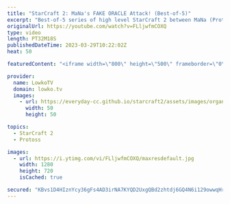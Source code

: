 ```yaml
---
title: "StarCraft 2: MaNa's FAKE ORACLE Attack! (Best-of-5)"
excerpt: "Best-of-5 series of high level StarCraft 2 between MaNa (Protoss) and SpeCial (Terran).  Support my work: https://patreon.com/lowkotv Lowko Merch: https://lowko.shop  My YouTube channels: @LowkoTV @LowkoTV @LowkoClips  Twitch livestream: https://twitch.tv/lowkotv Live most days 2-8 PM CET / CEST  The"
originalUrl: https://youtube.com/watch?v=FLljwfmCOXQ
type: video
length: PT32M18S
publishedDateTime: 2023-03-29T10:22:02Z
heat: 50

featuredContent: "<iframe width=\"800\" height=\"500\" frameborder=\"0\" src=\"https://www.youtube.com/embed/FLljwfmCOXQ\" allow=\"accelerometer; autoplay; encrypted-media; gyroscope; picture-in-picture\" allowfullscreen></iframe>"

provider:
  name: LowkoTV
  domain: lowko.tv
  images:
    - url: https://everyday-cc.github.io/starcraft2/assets/images/organizations/lowko.tv-50x50.jpg
      width: 50
      height: 50

topics:
  - StarCraft 2
  - Protoss

images:
  - url: https://i.ytimg.com/vi/FLljwfmCOXQ/maxresdefault.jpg
    width: 1280
    height: 720
    isCached: true

secured: "KBvs1D4HIznYcy36gFs4AD3irNA7KYQD2UxgQBd2zhtdj6GQ4N6i129owwqHr2bSRNiql0y1VWRuNbG7KnNwkVr03+0ZRItma+1vWBNtE3KNo/e1tCQEoYNAs/pPliRkBizPJF5RNyGNIOKJNT8b3LL+uviV0t6sQXcCFpGSOeHw4AV7PR6olks4fzbt24hrvbFYBqNnrzxan3aI2f7sy86f3uerHkWY0jUNQOCOmERhA5O9bXRJvDOtxF9ZApFSODv8IYlQWS9S092RJemeWSSs+Wptk2Xy9Fxr84S9EYDZR08NyI/5iUKqKjqg+ufi8y7ZBPFvO+zIXNAsKf7b2yvYo+JYFloxbAry8esxKtHbCoNJyISWOu0E9DJCH9S7TFLALI0eed6GFNsV57RuG1QT9acrng2gY7pLkqxBDlg=;YzQHiGIGoONP082Ga7PO1w=="
---
```


